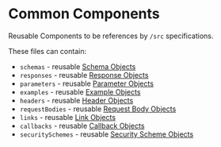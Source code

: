 # Common Components

Reusable Components to be references by `/src` specifications.

These files can contain:

- `schemas` - reusable [Schema Objects](https://github.com/OAI/OpenAPI-Specification/blob/master/versions/3.0.2.md#schemaObject)
- `responses` - reusable [Response Objects](https://github.com/OAI/OpenAPI-Specification/blob/master/versions/3.0.2.md#responseObject)
- `parameters` - reusable [Parameter Objects](https://github.com/OAI/OpenAPI-Specification/blob/master/versions/3.0.2.md#parameterObject)
- `examples` - reusable [Example Objects](https://github.com/OAI/OpenAPI-Specification/blob/master/versions/3.0.2.md#exampleObject)
- `headers` - reusable [Header Objects](https://github.com/OAI/OpenAPI-Specification/blob/master/versions/3.0.2.md#headerObject)
- `requestBodies` - reusable [Request Body Objects](https://github.com/OAI/OpenAPI-Specification/blob/master/versions/3.0.2.md#requestBodyObject)
- `links` - reusable [Link Objects](https://github.com/OAI/OpenAPI-Specification/blob/master/versions/3.0.2.md#linkObject)
- `callbacks` - reusable [Callback Objects](https://github.com/OAI/OpenAPI-Specification/blob/master/versions/3.0.2.md#callbackObject)
- `securitySchemes` - reusable [Security Scheme Objects](https://github.com/OAI/OpenAPI-Specification/blob/master/versions/3.0.2.md#securitySchemeObject)
